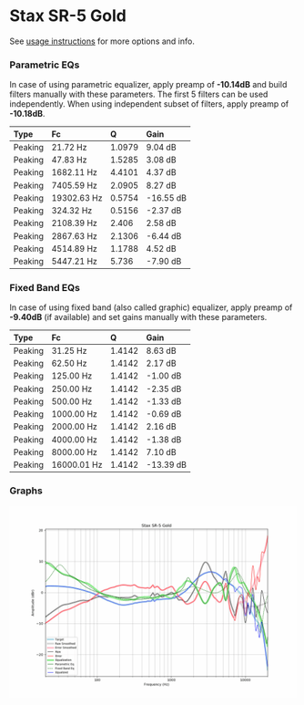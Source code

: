 # Stax SR-5 Gold
See [usage instructions](https://github.com/jaakkopasanen/AutoEq#usage) for more options and info.

### Parametric EQs
In case of using parametric equalizer, apply preamp of **-10.14dB** and build filters manually
with these parameters. The first 5 filters can be used independently.
When using independent subset of filters, apply preamp of **-10.18dB**.

| Type    | Fc          |      Q | Gain      |
|:--------|:------------|:-------|:----------|
| Peaking | 21.72 Hz    | 1.0979 | 9.04 dB   |
| Peaking | 47.83 Hz    | 1.5285 | 3.08 dB   |
| Peaking | 1682.11 Hz  | 4.4101 | 4.37 dB   |
| Peaking | 7405.59 Hz  | 2.0905 | 8.27 dB   |
| Peaking | 19302.63 Hz | 0.5754 | -16.55 dB |
| Peaking | 324.32 Hz   | 0.5156 | -2.37 dB  |
| Peaking | 2108.39 Hz  | 2.406  | 2.58 dB   |
| Peaking | 2867.63 Hz  | 2.1306 | -6.44 dB  |
| Peaking | 4514.89 Hz  | 1.1788 | 4.52 dB   |
| Peaking | 5447.21 Hz  | 5.736  | -7.90 dB  |

### Fixed Band EQs
In case of using fixed band (also called graphic) equalizer, apply preamp of **-9.40dB**
(if available) and set gains manually with these parameters.

| Type    | Fc          |      Q | Gain      |
|:--------|:------------|:-------|:----------|
| Peaking | 31.25 Hz    | 1.4142 | 8.63 dB   |
| Peaking | 62.50 Hz    | 1.4142 | 2.17 dB   |
| Peaking | 125.00 Hz   | 1.4142 | -1.00 dB  |
| Peaking | 250.00 Hz   | 1.4142 | -2.35 dB  |
| Peaking | 500.00 Hz   | 1.4142 | -1.33 dB  |
| Peaking | 1000.00 Hz  | 1.4142 | -0.69 dB  |
| Peaking | 2000.00 Hz  | 1.4142 | 2.16 dB   |
| Peaking | 4000.00 Hz  | 1.4142 | -1.38 dB  |
| Peaking | 8000.00 Hz  | 1.4142 | 7.10 dB   |
| Peaking | 16000.01 Hz | 1.4142 | -13.39 dB |

### Graphs
![](./Stax%20SR-5%20Gold.png)
